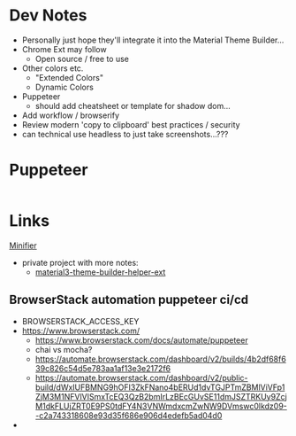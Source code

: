 # Dev Notes
* Personally just hope they'll integrate it into the Material Theme Builder...
* Chrome Ext may follow
  * Open source / free to use
* Other colors etc.
  * "Extended Colors"
  * Dynamic Colors
* Puppeteer
  * should add cheatsheet or template for shadow dom...
* Add workflow / browserify
* Review modern 'copy to clipboard' best practices / security
* can technical use headless to just take screenshots...???

# Puppeteer
```js

```

# Links
[Minifier](https://www.toptal.com/developers/javascript-minifier)
* private project with more notes:
  * [material3-theme-builder-helper-ext](..%2F..%2Fmaterial3-theme-builder-helper-ext)

## BrowserStack automation puppeteer ci/cd
* BROWSERSTACK_ACCESS_KEY
* https://www.browserstack.com/
  * https://www.browserstack.com/docs/automate/puppeteer
  * chai vs mocha?
  * https://automate.browserstack.com/dashboard/v2/builds/4b2df68f639c826c54d5e783aa1af13e3e2172f6
  * https://automate.browserstack.com/dashboard/v2/public-build/dWxIUFBMNG9hOFI3ZkFNano4bERUd1dvTGJPTmZBMlViVFp1ZjM3M1NFVlVISmxTcEQ3QzB2bmIrLzBEcGUvSE11dmJSZTRKUy9ZcjM1dkFLUjZRT0E9PS0tdFY4N3VNWmdxcmZwNW9DVmswc0lkdz09--c2a743318608e93d35f686e906d4edefb5ad04d0
* 